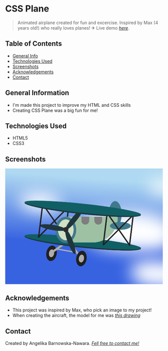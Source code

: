 # CSS Plane
> Animated airplane created for fun and excercise. Inspired by Max (4 years old!) who really loves planes! ✈ 
> Live demo [_here_](https://abarnowska.github.io/css-plane/).

## Table of Contents
* [General Info](#general-information)
* [Technologies Used](#technologies-used)
* [Screenshots](#screenshots)
* [Acknowledgements](#acknowledgements)
* [Contact](#contact)

## General Information
- I'm made this project to improve my HTML and CSS skills
- Creating CSS Plane was a big fun for me!


## Technologies Used
- HTML5 
- CSS3


## Screenshots
![Example screenshot](./img/css-plane%20screenshot.png)



## Acknowledgements
- This project was inspired by Max, who pick an image to my project!
- When creating the aircraft, the model for me was [_this drawing_](https://www.pngegg.com/en/png-nwsqy)


## Contact
Created by Angelika Barnowska-Nawara. [_Fell free to contact me!_](angelika.barnowska@gmail.com)
